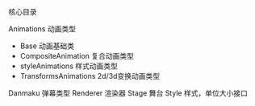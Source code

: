 核心目录

Animations 动画类型
- Base 动画基础类
- CompositeAnimation 复合动画类型
- styleAnimations 样式动画类型
- TransformsAnimations 2d/3d变换动画类型
  
Danmaku 弹幕类型
Renderer 渲染器
Stage 舞台
Style 样式，单位大小接口